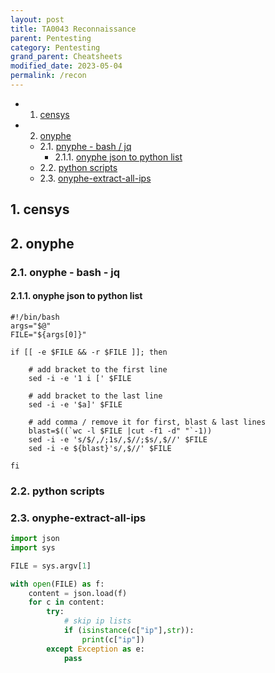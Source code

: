 ```yaml
---
layout: post
title: TA0043 Reconnaissance
parent: Pentesting
category: Pentesting
grand_parent: Cheatsheets
modified_date: 2023-05-04
permalink: /recon
---
```


<!-- vscode-markdown-toc -->
* 1. [censys](#censys)
* 2. [onyphe](#onyphe)
	* 2.1. [pnyphe - bash / jq](#pnyphe-bashjq)
		* 2.1.1. [onyphe json to python list](#onyphejsontopythonlist)
	* 2.2. [python scripts](#pythonscripts)
	* 2.3. [onyphe-extract-all-ips](#onyphe-extract-all-ips)

<!-- vscode-markdown-toc-config
	numbering=true
	autoSave=true
	/vscode-markdown-toc-config -->
<!-- /vscode-markdown-toc -->


##  1. <a name='censys'></a>censys
##  2. <a name='onyphe'></a>onyphe

###  2.1. <a name='pnyphe-bashjq'></a>onyphe - bash - jq


####  2.1.1. <a name='onyphejsontopythonlist'></a>onyphe json to python list
```
#!/bin/bash
args="$@"
FILE="${args[0]}" 

if [[ -e $FILE && -r $FILE ]]; then

    # add bracket to the first line
    sed -i -e '1 i [' $FILE

    # add bracket to the last line
    sed -i -e '$a]' $FILE

    # add comma / remove it for first, blast & last lines
    blast=$((`wc -l $FILE |cut -f1 -d" "`-1))
    sed -i -e 's/$/,/;1s/,$//;$s/,$//' $FILE
    sed -i -e ${blast}'s/,$//' $FILE

fi
```

###  2.2. <a name='pythonscripts'></a>python scripts

###  2.3. <a name='onyphe-extract-all-ips'></a>onyphe-extract-all-ips
```python
import json
import sys

FILE = sys.argv[1]

with open(FILE) as f:
    content = json.load(f)
    for c in content:
        try:
            # skip ip lists
            if (isinstance(c["ip"],str)):
                print(c["ip"])
        except Exception as e:
            pass
```

